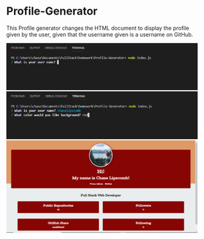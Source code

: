 # Profile-Generator

This Profile generator changes the HTML document to display the profile given by the user, given that the username given is a username on GitHub.


![Start of Profile Generator](Capture.PNG)
![Submitting username](Capture1.PNG)
![Open html in Browser to see result](Capture2.PNG)